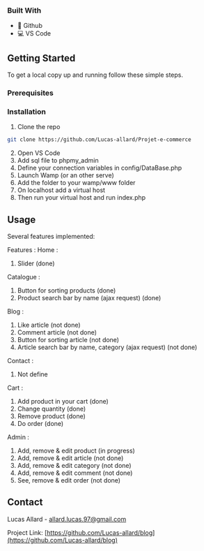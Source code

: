 <!-- ABOUT THE PROJECT -->
### Built With

* 🐙 Github
* 💻 VS Code

<!-- GETTING STARTED -->
## Getting Started

To get a local copy up and running follow these simple steps.

### Prerequisites

### Installation
 
1. Clone the repo
```sh
git clone https://github.com/Lucas-allard/Projet-e-commerce
```
2. Open VS Code
3. Add sql file to phpmy_admin
4. Define your connection variables in config/DataBase.php
5. Launch Wamp (or an other serve)
6. Add the folder to your wamp/www folder
7. On localhost add a virtual host 
8. Then run your virtual host and run index.php


<!-- USAGE EXAMPLES -->
## Usage
Several features implemented: 

Features :
 Home : 
 1. Slider (done)

 Catalogue :
 1. Button for sorting products (done)
 2. Product search bar by name (ajax request) (done)

 Blog : 
 1. Like article (not done)
 2. Comment article (not done)
 3. Button for sorting article (not done)
 4. Article search bar by name, category (ajax request) (not done)

 Contact : 
 1. Not define

 Cart :
 1. Add product in your cart (done)
 2. Change quantity (done)
 3. Remove product (done)
 4. Do order (done)

 Admin : 
 1. Add, remove & edit product (in progress)
 2. Add, remove & edit article (not done)
 3. Add, remove & edit category (not done)
 4. Add, remove & edit comment (not done)
 5. See, remove & edit order (not done) 
<!-- CONTACT -->
## Contact

Lucas Allard - allard.lucas.97@gmail.com

Project Link: [https://github.com/Lucas-allard/blog](https://github.com/Lucas-allard/blog)
